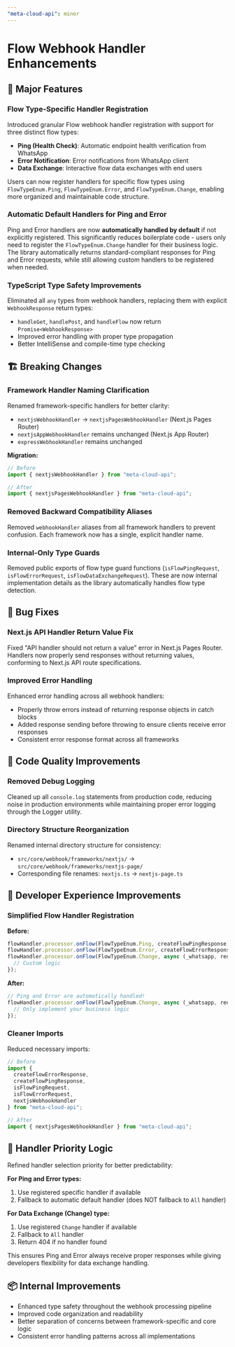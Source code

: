 ```yaml
---
"meta-cloud-api": minor
---
```


# Flow Webhook Handler Enhancements

## 🎯 Major Features

### Flow Type-Specific Handler Registration
Introduced granular Flow webhook handler registration with support for three distinct flow types:
- **Ping (Health Check)**: Automatic endpoint health verification from WhatsApp
- **Error Notification**: Error notifications from WhatsApp client
- **Data Exchange**: Interactive flow data exchanges with end users

Users can now register handlers for specific flow types using `FlowTypeEnum.Ping`, `FlowTypeEnum.Error`, and `FlowTypeEnum.Change`, enabling more organized and maintainable code structure.

### Automatic Default Handlers for Ping and Error
Ping and Error handlers are now **automatically handled by default** if not explicitly registered. This significantly reduces boilerplate code - users only need to register the `FlowTypeEnum.Change` handler for their business logic. The library automatically returns standard-compliant responses for Ping and Error requests, while still allowing custom handlers to be registered when needed.

### TypeScript Type Safety Improvements
Eliminated all `any` types from webhook handlers, replacing them with explicit `WebhookResponse` return types:
- `handleGet`, `handlePost`, and `handleFlow` now return `Promise<WebhookResponse>`
- Improved error handling with proper type propagation
- Better IntelliSense and compile-time type checking

## 🏗️ Breaking Changes

### Framework Handler Naming Clarification
Renamed framework-specific handlers for better clarity:
- `nextjsWebhookHandler` → `nextjsPagesWebhookHandler` (Next.js Pages Router)
- `nextjsAppWebhookHandler` remains unchanged (Next.js App Router)
- `expressWebhookHandler` remains unchanged

**Migration:**
```typescript
// Before
import { nextjsWebhookHandler } from "meta-cloud-api";

// After
import { nextjsPagesWebhookHandler } from "meta-cloud-api";
```

### Removed Backward Compatibility Aliases
Removed `webhookHandler` aliases from all framework handlers to prevent confusion. Each framework now has a single, explicit handler name.

### Internal-Only Type Guards
Removed public exports of flow type guard functions (`isFlowPingRequest`, `isFlowErrorRequest`, `isFlowDataExchangeRequest`). These are now internal implementation details as the library automatically handles flow type detection.

## 🐛 Bug Fixes

### Next.js API Handler Return Value Fix
Fixed "API handler should not return a value" error in Next.js Pages Router. Handlers now properly send responses without returning values, conforming to Next.js API route specifications.

### Improved Error Handling
Enhanced error handling across all webhook handlers:
- Properly throw errors instead of returning response objects in catch blocks
- Added response sending before throwing to ensure clients receive error responses
- Consistent error response format across all frameworks

## 🧹 Code Quality Improvements

### Removed Debug Logging
Cleaned up all `console.log` statements from production code, reducing noise in production environments while maintaining proper error logging through the Logger utility.

### Directory Structure Reorganization
Renamed internal directory structure for consistency:
- `src/core/webhook/frameworks/nextjs/` → `src/core/webhook/frameworks/nextjs-page/`
- Corresponding file renames: `nextjs.ts` → `nextjs-page.ts`

## 📝 Developer Experience Improvements

### Simplified Flow Handler Registration
**Before:**
```typescript
flowHandler.processor.onFlow(FlowTypeEnum.Ping, createFlowPingResponse);
flowHandler.processor.onFlow(FlowTypeEnum.Error, createFlowErrorResponse);
flowHandler.processor.onFlow(FlowTypeEnum.Change, async (_whatsapp, request) => {
  // Custom logic
});
```

**After:**
```typescript
// Ping and Error are automatically handled!
flowHandler.processor.onFlow(FlowTypeEnum.Change, async (_whatsapp, request) => {
  // Only implement your business logic
});
```

### Cleaner Imports
Reduced necessary imports:
```typescript
// Before
import {
  createFlowErrorResponse,
  createFlowPingResponse,
  isFlowPingRequest,
  isFlowErrorRequest,
  nextjsWebhookHandler
} from "meta-cloud-api";

// After
import { nextjsPagesWebhookHandler } from "meta-cloud-api";
```

## 🔄 Handler Priority Logic
Refined handler selection priority for better predictability:

**For Ping and Error types:**
1. Use registered specific handler if available
2. Fallback to automatic default handler (does NOT fallback to `All` handler)

**For Data Exchange (Change) type:**
1. Use registered `Change` handler if available
2. Fallback to `All` handler
3. Return 404 if no handler found

This ensures Ping and Error always receive proper responses while giving developers flexibility for data exchange handling.

## 📦 Internal Improvements
- Enhanced type safety throughout the webhook processing pipeline
- Improved code organization and readability
- Better separation of concerns between framework-specific and core logic
- Consistent error handling patterns across all implementations
